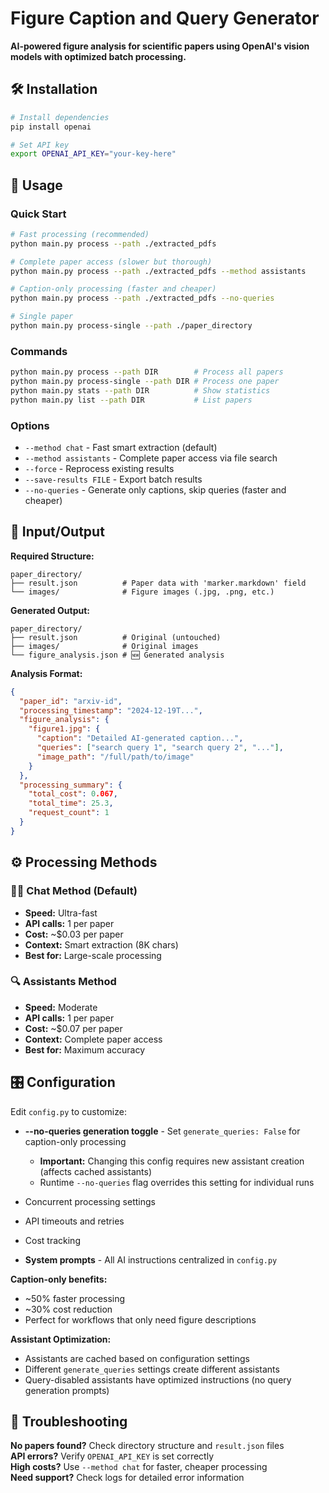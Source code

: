 # Figure Caption and Query Generator

**AI-powered figure analysis for scientific papers using OpenAI's vision models with optimized batch processing.**

## 🛠️ Installation

```bash
# Install dependencies
pip install openai

# Set API key
export OPENAI_API_KEY="your-key-here"
```

## 🎯 Usage

### Quick Start
```bash
# Fast processing (recommended)
python main.py process --path ./extracted_pdfs

# Complete paper access (slower but thorough)
python main.py process --path ./extracted_pdfs --method assistants

# Caption-only processing (faster and cheaper)
python main.py process --path ./extracted_pdfs --no-queries

# Single paper
python main.py process-single --path ./paper_directory
```

### Commands
```bash
python main.py process --path DIR        # Process all papers
python main.py process-single --path DIR # Process one paper  
python main.py stats --path DIR          # Show statistics
python main.py list --path DIR           # List papers
```

### Options
- `--method chat` - Fast smart extraction (default)
- `--method assistants` - Complete paper access via file search
- `--force` - Reprocess existing results
- `--save-results FILE` - Export batch results
- `--no-queries` - Generate only captions, skip queries (faster and cheaper)

## 📁 Input/Output

**Required Structure:**
```
paper_directory/
├── result.json          # Paper data with 'marker.markdown' field
└── images/              # Figure images (.jpg, .png, etc.)
```

**Generated Output:**
```
paper_directory/
├── result.json          # Original (untouched)
├── images/              # Original images
└── figure_analysis.json # 🆕 Generated analysis
```

**Analysis Format:**
```json
{
  "paper_id": "arxiv-id",
  "processing_timestamp": "2024-12-19T...",
  "figure_analysis": {
    "figure1.jpg": {
      "caption": "Detailed AI-generated caption...",
      "queries": ["search query 1", "search query 2", "..."],
      "image_path": "/full/path/to/image"
    }
  },
  "processing_summary": {
    "total_cost": 0.067,
    "total_time": 25.3,
    "request_count": 1
  }
}
```

## ⚙️ Processing Methods

### 🏃‍♂️ Chat Method (Default)
- **Speed:** Ultra-fast
- **API calls:** 1 per paper
- **Cost:** ~$0.03 per paper
- **Context:** Smart extraction (8K chars)
- **Best for:** Large-scale processing

### 🔍 Assistants Method  
- **Speed:** Moderate
- **API calls:** 1 per paper
- **Cost:** ~$0.07 per paper
- **Context:** Complete paper access
- **Best for:** Maximum accuracy

## 🎛️ Configuration

Edit `config.py` to customize:
- **--no-queries generation toggle** - Set `generate_queries: False` for caption-only processing
  - **Important:** Changing this config requires new assistant creation (affects cached assistants)
  - Runtime `--no-queries` flag overrides this setting for individual runs
- Concurrent processing settings
- API timeouts and retries
- Cost tracking

- **System prompts** - All AI instructions centralized in `config.py`

**Caption-only benefits:**
- ~50% faster processing
- ~30% cost reduction  
- Perfect for workflows that only need figure descriptions

**Assistant Optimization:**
- Assistants are cached based on configuration settings
- Different `generate_queries` settings create different assistants
- Query-disabled assistants have optimized instructions (no query generation prompts)

## 🔧 Troubleshooting

**No papers found?** Check directory structure and `result.json` files  
**API errors?** Verify `OPENAI_API_KEY` is set correctly  
**High costs?** Use `--method chat` for faster, cheaper processing  
**Need support?** Check logs for detailed error information
